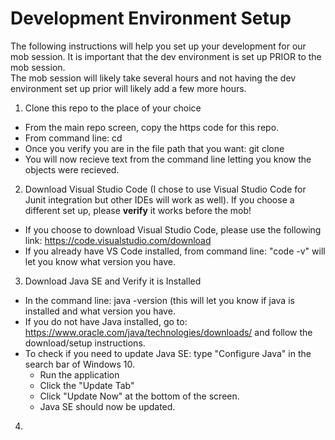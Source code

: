# Development Environment Setup

The following instructions will help you set up your development for our mob session. It is important that the dev environment is set up PRIOR to the mob session.  
The mob session will likely take several hours and not having the dev environment set up prior will likely add a few more hours.

1. Clone this repo to the place of your choice
  - From the main repo screen, copy the https code for this repo.
  - From command line: cd <destination you wish to store the local project folder>
  - Once you verify you are in the file path that you want: git clone <past https code copied from repo>
  - You will now recieve text from the command line letting you know the objects were recieved.  
2. Download Visual Studio Code (I chose to use Visual Studio Code for Junit integration but other IDEs will work as well). If you choose a different set up, please **verify** it works before the mob!
  - If you choose to download Visual Studio Code, please use the following link: https://code.visualstudio.com/download
  - If you already have VS Code installed, from command line: "code -v" will let you know what version you have.
3. Download Java SE and Verify it is Installed
  - In the command line: java -version (this will let you know if java is installed and what version you have.
  - If you do not have Java installed, go to: https://www.oracle.com/java/technologies/downloads/ and follow the download/setup instructions.
  - To check if you need to update Java SE: type "Configure Java" in the search bar of Windows 10.
    - Run the application
    - Click the "Update Tab"
    - Click "Update Now" at the bottom of the screen.
    - Java SE should now be updated.
4.
